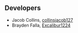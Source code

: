 ## Developers

* Jacob Collins, [collinsjacob127](https://github.com/collinsjacob127)
* Brayden Falla, [Excalibur1224](https://github.com/Excalibur1224)
